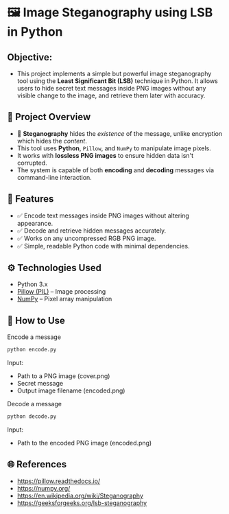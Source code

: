 # 🖼️ Image Steganography using LSB in Python

## Objective:
- This project implements a simple but powerful image steganography tool using the **Least Significant Bit (LSB)** technique in Python. It allows users to hide secret text messages inside PNG images without any visible change to the image, and retrieve them later with accuracy.

## 📌 Project Overview
- 🔐 **Steganography** hides the *existence* of the message, unlike encryption which hides the *content*.
- This tool uses **Python**, `Pillow`, and `NumPy` to manipulate image pixels.
- It works with **lossless PNG images** to ensure hidden data isn't corrupted.
- The system is capable of both **encoding** and **decoding** messages via command-line interaction.

## 📂 Features
- ✅ Encode text messages inside PNG images without altering appearance.
- ✅ Decode and retrieve hidden messages accurately.
- ✅ Works on any uncompressed RGB PNG image.
- ✅ Simple, readable Python code with minimal dependencies.

## ⚙️ Technologies Used
- Python 3.x  
- [Pillow (PIL)](https://pillow.readthedocs.io/) – Image processing  
- [NumPy](https://numpy.org/) – Pixel array manipulation

## 🚀 How to Use
Encode a message       
```bash
python encode.py
```
Input:
- Path to a PNG image (cover.png)
- Secret message
- Output image filename (encoded.png)

Decode a message
```bash
python decode.py
```
Input:
- Path to the encoded PNG image (encoded.png)

## 🌐 References
- https://pillow.readthedocs.io/
- https://numpy.org/
- https://en.wikipedia.org/wiki/Steganography
- https://geeksforgeeks.org/lsb-steganography
